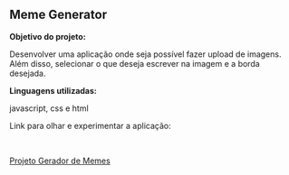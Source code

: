 <h2> <b> Meme Generator </b> </h2>

<p> <b> Objetivo do projeto: </b> </p>

<p> Desenvolver uma aplicação onde seja possível fazer upload de imagens. <br>
 Além disso, selecionar o que deseja escrever na imagem e a borda desejada.
 </p>

<p> <b> Linguagens utilizadas: </b> </p>

<p> javascript, css e html </p>

<p> Link para olhar e experimentar a aplicação: </p> <br>

[Projeto Gerador de Memes](https://clairpenido.github.io/Meme-Generator)